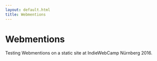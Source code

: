```yaml
---
layout: default.html
title: Webmentions
---
```

# Webmentions

Testing Webmentions on a static site at IndieWebCamp Nürnberg 2016.
